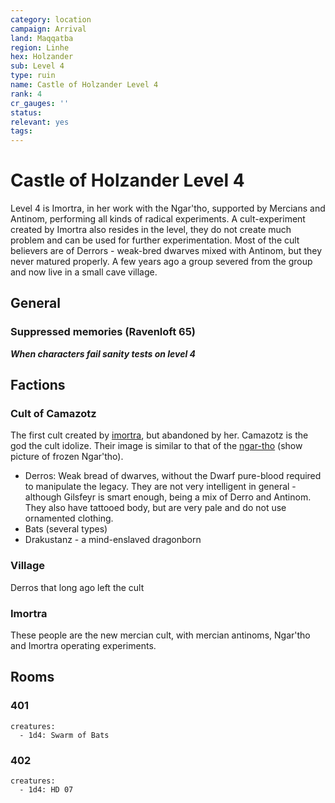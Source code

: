 ```yaml
---
category: location
campaign: Arrival
land: Maqqatba
region: Linhe
hex: Holzander
sub: Level 4
type: ruin
name: Castle of Holzander Level 4
rank: 4
cr_gauges: ''
status: 
relevant: yes
tags: 
---
```


# Castle of Holzander Level 4

Level 4 is Imortra, in her work with the Ngar'tho, supported by Mercians and Antinom, performing all kinds of radical experiments. A cult-experiment created by Imortra also resides in the level, they do not create much problem and can be used for further experimentation. Most of the cult believers are of Derrors - weak-bred dwarves mixed with Antinom, but they never matured properly. A few years ago a group severed from the group and now live in a small cave village.

## General

### Suppressed memories (Ravenloft 65)
***When characters fail sanity tests on level 4***

## Factions
### Cult of Camazotz

The first cult created by [imortra](arrival/npcs/imortra.md), but abandoned by her. Camazotz is the god the cult idolize. Their image is similar to that of the [ngar-tho](_gm/npcCodex/statblocks/ngar-tho.md) (show picture of frozen Ngar'tho).

- Derros: Weak bread of dwarves, without the Dwarf pure-blood required to manipulate the legacy. They are not very intelligent in general - although Gilsfeyr is smart enough, being a mix of Derro and Antinom. They also have tattooed body, but are very pale and do not use ornamented clothing.
- Bats (several types)
- Drakustanz - a mind-enslaved dragonborn

### Village

Derros that long ago left the cult

### Imortra

These people are the new mercian cult, with mercian antinoms, Ngar'tho and Imortra operating experiments.

## Rooms

### 401

```encounter
creatures:
  - 1d4: Swarm of Bats
```

### 402

```encounter
creatures:
  - 1d4: HD 07
```


